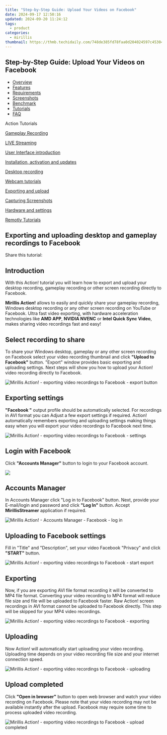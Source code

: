 ```yaml
---
title: "Step-by-Step Guide: Upload Your Videos on Facebook"
date: 2024-09-17 12:50:16
updated: 2024-09-20 11:24:12
tags:
  - product
categories:
  - mirillis
thumbnail: https://thmb.techidaily.com/748de385fd78faa0d204024597c45304a88577256e08ed293c3cd91c5718eb11.jpg
---
```


## Step-by-Step Guide: Upload Your Videos on Facebook

* [Overview](https://tools.techidaily.com/mirillis/products/)
* [Features](https://tools.techidaily.com/mirillis/products/)
* [Requirements](https://tools.techidaily.com/mirillis/products/)
* [Screenshots](https://tools.techidaily.com/mirillis/products/)
* [Benchmark](https://tools.techidaily.com/mirillis/products/)
* [Tutorials](https://tools.techidaily.com/mirillis/products/)
* [FAQ](https://tools.techidaily.com/mirillis/products/)

Action Tutorials

[Gameplay Recording](https://tools.techidaily.com/mirillis/products/) 

[LIVE Streaming](https://tools.techidaily.com/mirillis/products/) 

[User Interface introduction](https://tools.techidaily.com/mirillis/products/) 

[Installation, activation and updates](https://tools.techidaily.com/mirillis/products/) 

[Desktop recording](https://tools.techidaily.com/mirillis/products/) 

[Webcam tutorials](https://tools.techidaily.com/mirillis/products/) 

[Exporting and upload](https://tools.techidaily.com/mirillis/products/) 

[Capturing Screenshots](https://tools.techidaily.com/mirillis/products/) 

[Hardware and settings](https://tools.techidaily.com/mirillis/products/) 

[Remotly Tutorials](https://remotly.com/tutorials/getting-started-with-remotly-for-windows-pc) 

## Exporting and uploading desktop and gameplay recordings to Facebook

  
 Share this tutorial:

##  Introduction 

 With this Action! tutorial you will learn how to export and upload your desktop recording, gameplay recording or other screen recording directly to Facebook.

**Mirillis Action!** allows to easily and quickly share your gameplay recording, Windows desktop recording or any other screen recording on YouTube or Facebook. Ultra fast video exporting, with hardware acceleration technologies like **AMD APP**, **NVIDIA NVENC** or **Intel Quick Sync Video**, makes sharing video recordings fast and easy!

##  Select recording to share 

 To share your Windows desktop, gameplay or any other screen recording on Facebook select your video recording thumbnail and click **"Upload to Facebook"** button. "Export" window provides basic exporting and uploading settings. Next steps will show you how to upload your Action! video recording directly to Facebook. 

![Mirillis Action! - exporting video recordings to Facebook - export button](https://mirillis.com/res/old/gfx/tutorials/export/mirillis_action_export_facebook_screen_recording_button.jpg) 

##  Exporting settings 

**"Facebook "** output profile should be automatically selected. For recordings in AVI format you can Adjust a few export settings if required. Action! automatically remembers exporting and uploading settings making things easy when you will export your video recordings to Facebook next time.

![Mirillis Action! - exporting video recordings to Facebook - settings](https://mirillis.com/res/old/gfx/tutorials/export/mirillis_action_export_selecting_facebook_hd_profile.jpg) 

##  Login with Facebook 

 Click **"Accounts Manager"** button to login to your Facebook account.

![](https://mirillis.com/res/old/gfx/tutorials/export/mirillis_action_export_login_with_facebook.jpg) 

##  Accounts Manager

 In Accounts Manager click "Log in to Facebook" button. Next, provide your E-mail/login and password and click **"Log In"** button. Accept **MirillisStreamer** application if required. 

![Mirillis Action! - Accounts Manager -  Facebook - log in](https://mirillis.com/res/old/gfx/tutorials/export/mirillis_action_export_account_manager_facebook.jpg) 

##  Uploading to Facebook settings 

 Fill in "Title" and "Description", set your video Facebook "Privacy" and click **"START"** button. 

![Mirillis Action! - exporting video recordings to Facebook - start export](https://mirillis.com/res/old/gfx/tutorials/export/mirillis_action_export_facebook_start.jpg) 

##  Exporting 

 Now, if you are exporting AVI file format recording it will be converted to MP4 file format. Converting your video recording to MP4 format will reduce file size and file will be uploaded to Facebook faster. Raw Action! screen recordings in AVI format cannot be uploaded to Facebook directly. This step will be skipped for your MP4 video recordings. 

![Mirillis Action! - exporting video recordings to Facebook - exporting](https://mirillis.com/res/old/gfx/tutorials/export/mirillis_action_export_facebook_exporting.jpg) 

##  Uploading 

 Now Action! will automatically start uploading your video recording. Uploading time depends on your video recording file size and your internet connection speed. 

![Mirillis Action! - exporting video recordings to Facebook - uploading](https://mirillis.com/res/old/gfx/tutorials/export/mirillis_action_export_facebook_uploading.jpg) 

##  Upload completed 

 Click **"Open in browser"** button to open web browser and watch your video recording on Facebook. Please note that your video recording may not be available instantly after the upload. Facebook may require some time to process uploaded video recording. 

![Mirillis Action! - exporting video recordings to Facebook - upload completed](https://mirillis.com/res/old/gfx/tutorials/export/mirillis_action_export_facebook_completed.jpg)

<ins class="adsbygoogle"
     style="display:block"
     data-ad-format="autorelaxed"
     data-ad-client="ca-pub-7571918770474297"
     data-ad-slot="1223367746"></ins>



<ins class="adsbygoogle"
     style="display:block"
     data-ad-client="ca-pub-7571918770474297"
     data-ad-slot="8358498916"
     data-ad-format="auto"
     data-full-width-responsive="true"></ins>
